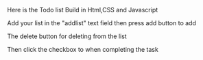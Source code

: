 Here is the Todo list Build in Html,CSS and Javascript 

Add your list in the "addlist" text field then press add button to add

The delete button for deleting from the list

Then click the checkbox to when completing the task
